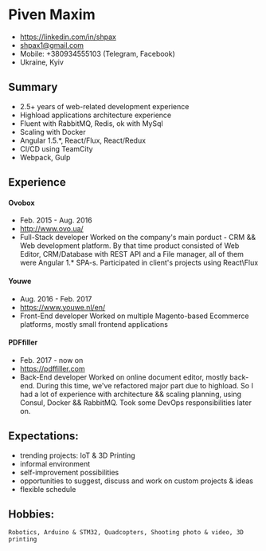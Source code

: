 # Piven Maxim

* https://linkedin.com/in/shpax
* shpax1@gmail.com
* Mobile: +380934555103 (Telegram, Facebook)
* Ukraine, Kyiv

## Summary
* 2.5+ years of web-related development experience
* Highload applications architecture experience
* Fluent with RabbitMQ, Redis, ok with MySql
* Scaling with Docker
* Angular 1.5.*, React/Flux, React/Redux
* CI/CD using TeamCity
* Webpack, Gulp

## Experience
#### Ovobox
* Feb. 2015 - Aug. 2016
* http://www.ovo.ua/
* Full-Stack developer
Worked on the company's main porduct - CRM && Web development platform. By that time product consisted of Web Editor, CRM/Database with REST API and a File manager, all of them were Angular 1.* SPA-s. Participated in client's projects using React\Flux

#### Youwe
* Aug. 2016 - Feb. 2017
* https://www.youwe.nl/en/
* Front-End developer
Worked on multiple Magento-based Ecommerce platforms, mostly small frontend applications

#### PDFfiller
* Feb. 2017 - now on
* https://pdffiller.com
* Back-End developer
Worked on online document editor, mostly back-end. During this time, we've refactored major part due to highload. So I had a lot of experience with architecture && scaling planning, using Consul, Docker && RabbitMQ. Took some DevOps responsibilities later on.

## Expectations:
* trending projects: IoT & 3D Printing
* informal environment
* self-improvement possibilities
* opportunities to suggest, discuss and work on custom projects & ideas
* flexible schedule

## Hobbies:
    Robotics, Arduino & STM32, Quadcopters, Shooting photo & video, 3D printing

